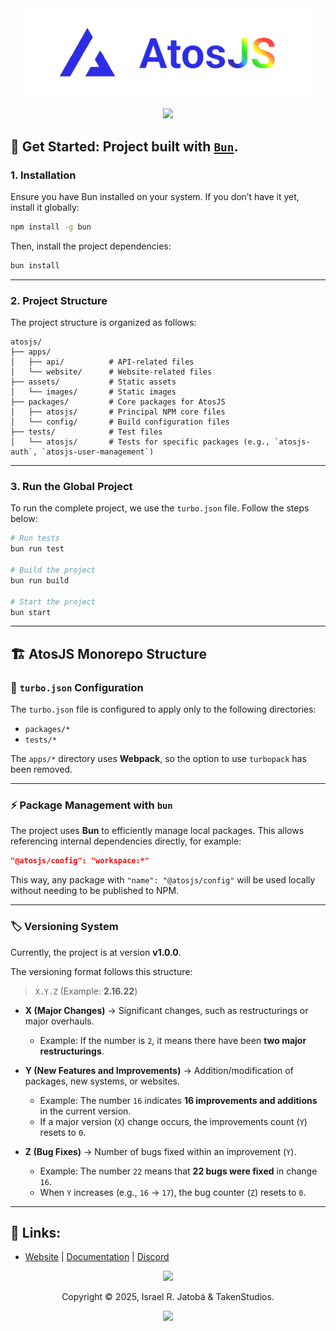 <div align="center">
  <img src="./assets/images/atosPNG.png" width="456" alt="AtosJS"></img>
  
  <p>
  <!-- AtosJS badges -->
  <a href="https://atos.js.org/discord">
    <img src="https://img.shields.io/badge/discord-atosjs-8da6ce?style=for-the-badge" />
  </a>
</p>
</div>


## 🚀 **Get Started**: Project built with [`Bun`](https://bun.sh/).

### 1. **Installation**  
Ensure you have Bun installed on your system. If you don’t have it yet, install it globally:  

```bash
npm install -g bun
```  

Then, install the project dependencies:  

```bash
bun install
```  
---

### 2. **Project Structure**  
The project structure is organized as follows:  

```
atosjs/
├── apps/
│   ├── api/          # API-related files
│   └── website/      # Website-related files
├── assets/           # Static assets
│   └── images/       # Static images
├── packages/         # Core packages for AtosJS
│   ├── atosjs/       # Principal NPM core files
│   └── config/       # Build configuration files
├── tests/            # Test files
│   └── atosjs/       # Tests for specific packages (e.g., `atosjs-auth`, `atosjs-user-management`)
```
---

### 3. **Run the Global Project**  
To run the complete project, we use the `turbo.json` file. Follow the steps below:  

```bash
# Run tests
bun run test

# Build the project
bun run build

# Start the project
bun start
```

---

## 🏗️ AtosJS Monorepo Structure  

### 🚀 `turbo.json` Configuration  

The `turbo.json` file is configured to apply only to the following directories:  

- `packages/*`  
- `tests/*`  

The `apps/*` directory uses **Webpack**, so the option to use `turbopack` has been removed.  

---

### ⚡ Package Management with `bun`  

The project uses **Bun** to efficiently manage local packages. This allows referencing internal dependencies directly, for example:  

```json
"@atosjs/config": "workspace:*"
```

This way, any package with `"name": "@atosjs/config"` will be used locally without needing to be published to NPM.  

---

### 🏷️ Versioning System  

Currently, the project is at version **v1.0.0**.  

The versioning format follows this structure:  

> `X.Y.Z` (Example: **2.16.22**)  

- **X (Major Changes)** → Significant changes, such as restructurings or major overhauls.  
  - Example: If the number is `2`, it means there have been **two major restructurings**.  

- **Y (New Features and Improvements)** → Addition/modification of packages, new systems, or websites.  
  - Example: The number `16` indicates **16 improvements and additions** in the current version.  
  - If a major version (`X`) change occurs, the improvements count (`Y`) resets to `0`.  

- **Z (Bug Fixes)** → Number of bugs fixed within an improvement (`Y`).  
  - Example: The number `22` means that **22 bugs were fixed** in change `16`.  
  - When `Y` increases (e.g., `16` → `17`), the bug counter (`Z`) resets to `0`.

---

## 🔗 Links:
- [Website](https://atos.js.org/en) | [Documentation](https://atos.js.org/en/docs) | [Discord](https://atos.js.org/discord)

<p align="center">
  <img src="https://raw.githubusercontent.com/catppuccin/catppuccin/main/assets/footers/gray0_ctp_on_line.svg?sanitize=true"></img>
</p>

<p align="center">
  Copyright &copy; 2025, Israel R. Jatobá & TakenStudios.
</p>

<p align="center">
  <a href="https://github.com/yeyTaken/atosjs/blob/master/LICENSE">
    <img src="https://img.shields.io/github/license/yeyTaken/atosjs?style=for-the-badge&color=b7bdf8" />
  </a>
</p>
